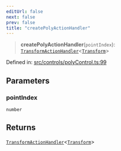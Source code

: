 ```yaml
---
editUrl: false
next: false
prev: false
title: "createPolyActionHandler"
---
```


> **createPolyActionHandler**(`pointIndex`): [`TransformActionHandler`](/api/type-aliases/transformactionhandler/)\<[`Transform`](/api/type-aliases/transform/)\>

Defined in: [src/controls/polyControl.ts:99](https://github.com/fabricjs/fabric.js/blob/fea1b29b7495d9634e300bd4bfa43de097745805/src/controls/polyControl.ts#L99)

## Parameters

### pointIndex

`number`

## Returns

[`TransformActionHandler`](/api/type-aliases/transformactionhandler/)\<[`Transform`](/api/type-aliases/transform/)\>
